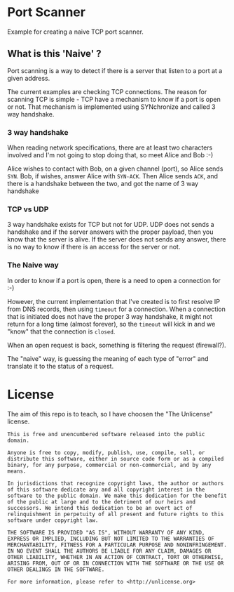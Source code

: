 # Port Scanner

Example for creating a naive TCP port scanner.

## What is this 'Naive' ?

Port scanning is a way to detect if there is a server that listen to a port
at a given address.

The current examples are checking TCP connections. The reason for scanning TCP
is simple - TCP have a mechanism to know if a port is open or not.
That mechanism is implemented using SYNchronize and called 3 way handshake.

### 3 way handshake

When reading network specifications, there are at least two characters involved
and I'm not going to stop doing that, so meet Alice and Bob :-)

Alice wishes to contact with Bob, on a given channel (port), so Alice sends `SYN`.
Bob, if wishes, answer Alice with `SYN-ACK`.
Then Alice sends `ACK`, and there is a handshake between the two, and got the
name of 3 way handshake

### TCP vs UDP

3 way handshake exists for TCP but not for UDP. UDP does not sends a handshake
and if the server answers with the proper payload, then you know that the server
is alive.
If the server does not sends any answer, there is no way to know if there is an
access for the server or not.

### The Naive way

In order to know if a port is open, there is a need to open a connection for :-)

However, the current implementation that I've created is to first resolve IP from
DNS records, then using `timeout` for a connection.
When a connection that is initiated does not have the proper 3 way handshake, it
might not return for a long time (almost forever), so the `timeout` will kick in
and we "know" that the connection is `closed`.

When an open request is back, something is filtering the request (firewall?).

The "naive" way, is guessing the meaning of each type of "error" and translate it
to the status of a request.

# License

The aim of this repo is to teach, so I have choosen the "The Unlicense" license.

```
This is free and unencumbered software released into the public domain.

Anyone is free to copy, modify, publish, use, compile, sell, or
distribute this software, either in source code form or as a compiled
binary, for any purpose, commercial or non-commercial, and by any
means.

In jurisdictions that recognize copyright laws, the author or authors
of this software dedicate any and all copyright interest in the
software to the public domain. We make this dedication for the benefit
of the public at large and to the detriment of our heirs and
successors. We intend this dedication to be an overt act of
relinquishment in perpetuity of all present and future rights to this
software under copyright law.

THE SOFTWARE IS PROVIDED "AS IS", WITHOUT WARRANTY OF ANY KIND,
EXPRESS OR IMPLIED, INCLUDING BUT NOT LIMITED TO THE WARRANTIES OF
MERCHANTABILITY, FITNESS FOR A PARTICULAR PURPOSE AND NONINFRINGEMENT.
IN NO EVENT SHALL THE AUTHORS BE LIABLE FOR ANY CLAIM, DAMAGES OR
OTHER LIABILITY, WHETHER IN AN ACTION OF CONTRACT, TORT OR OTHERWISE,
ARISING FROM, OUT OF OR IN CONNECTION WITH THE SOFTWARE OR THE USE OR
OTHER DEALINGS IN THE SOFTWARE.

For more information, please refer to <http://unlicense.org>
```
